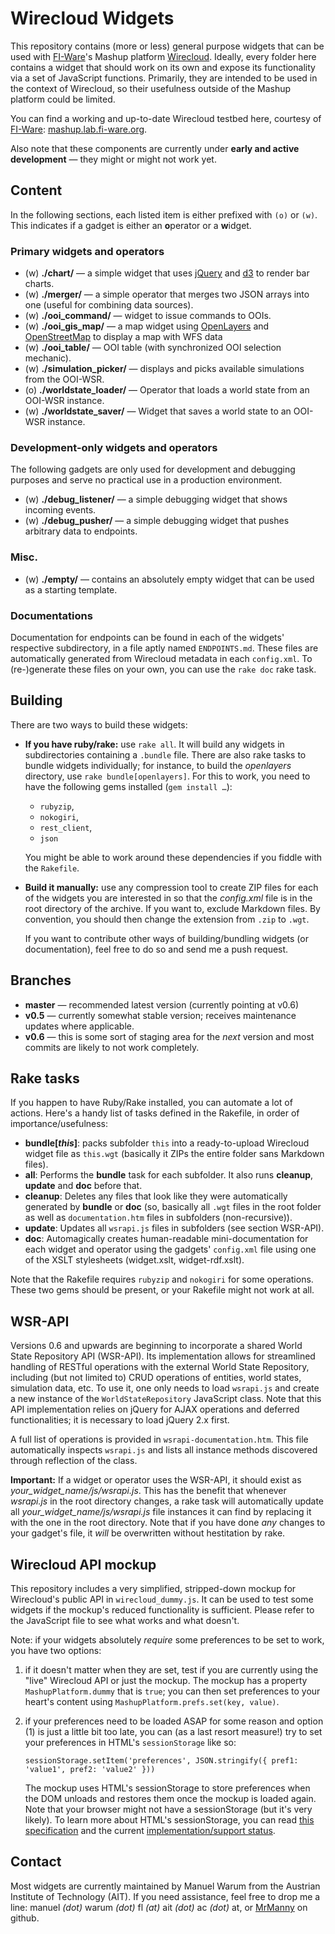 # Wirecloud Widgets

This repository contains (more or less) general purpose widgets that can be used with
[FI-Ware](http://www.fi-ware.eu/)'s Mashup platform [Wirecloud](http://conwet.fi.upm.es/wirecloud/).
Ideally, every folder here contains a widget that should work on its own and expose its functionality via a set of
JavaScript functions. Primarily, they are intended to be used in the context of Wirecloud, so their usefulness outside
of the Mashup platform could be limited.

You can find a working and up-to-date Wirecloud testbed here, courtesy of [FI-Ware](http://www.fi-ware.org/):
[mashup.lab.fi-ware.org](https://mashup.lab.fi-ware.org).

Also note that these components are currently under **early and active development** — they might or might not work yet.

## Content

In the following sections, each listed item is either prefixed with `(o)` or `(w)`. This indicates if a gadget is either
an **o**perator or a **w**idget.

### Primary widgets and operators

* (w) **./chart/** — a simple widget that uses [jQuery](http://jquery.com/) and [d3](http://d3js.org/) to render bar
      charts.
* (w) **./merger/** — a simple operator that merges two JSON arrays into one (useful for combining data sources).
* (w) **./ooi_command/** — widget to issue commands to OOIs.
* (w) **./ooi_gis_map/** — a map widget using [OpenLayers](http://www.openlayers.org/) and
      [OpenStreetMap](http://www.openstreetmap.org/) to display a map with WFS data
* (w) **./ooi_table/** — OOI table (with synchronized OOI selection mechanic).
* (w) **./simulation_picker/** — displays and picks available simulations from the OOI-WSR.
* (o) **./worldstate_loader/** — Operator that loads a world state from an OOI-WSR instance.
* (w) **./worldstate_saver/** — Widget that saves a world state to an OOI-WSR instance.

### Development-only widgets and operators

The following gadgets are only used for development and debugging purposes and serve no practical use in a
production environment.

* (w) **./debug_listener/** — a simple debugging widget that shows incoming events.
* (w) **./debug_pusher/** — a simple debugging widget that pushes arbitrary data to endpoints.

### Misc.

* (w) **./empty/** — contains an absolutely empty widget that can be used as a starting template.

### Documentations

Documentation for endpoints can be found in each of the widgets' respective subdirectory, in a file aptly
named `ENDPOINTS.md`. These files are automatically generated from Wirecloud metadata in each `config.xml`.
To (re-)generate these files on your own, you can use the `rake doc` rake task.

## Building

There are two ways to build these widgets:

* **If you have ruby/rake:** use `rake all`. It will build any widgets in subdirectories containing a `.bundle` file.
    There are also rake tasks to bundle widgets individually; for instance, to build the *openlayers* directory, use
    `rake bundle[openlayers]`. For this to work, you need to have the following gems installed (`gem install …`):
    * `rubyzip`,
    * `nokogiri`,
    * `rest_client`,
    * `json`

    You might be able to work around these dependencies if you fiddle with the `Rakefile`.

* **Build it manually:** use any compression tool to create ZIP files for each of the widgets you are interested in so
    that the *config.xml* file is in the root directory of the archive. If you want to, exclude Markdown files.
    By convention, you should then change the extension from `.zip` to `.wgt`.

    If you want to contribute other ways of building/bundling widgets (or documentation), feel free to do so and send me
    a push request.

## Branches

* **master** — recommended latest version (currently pointing at v0.6)
* **v0.5** — currently somewhat stable version; receives maintenance updates where applicable.
* **v0.6** — this is some sort of staging area for the *next* version and most commits are likely to not work
    completely.

## Rake tasks

If you happen to have Ruby/Rake installed, you can automate a lot of actions. Here's a handy list of tasks defined
in the Rakefile, in order of importance/usefulness:

* **bundle[*this*]**: packs subfolder `this` into a ready-to-upload Wirecloud widget file as `this.wgt`
    (basically it ZIPs the entire folder sans Markdown files).
* **all**: Performs the **bundle** task for each subfolder. It also runs **cleanup**, **update** and **doc** before
    that.
* **cleanup**: Deletes any files that look like they were automatically generated by **bundle** or **doc** (so,
    basically all `.wgt` files in the root folder as well as `documentation.htm` files in subfolders (non-recursive)).
* **update**: Updates all `wsrapi.js` files in subfolders (see section WSR-API).
* **doc**: Automagically creates human-readable mini-documentation for each widget and operator using the gadgets'
    `config.xml` file using one of the XSLT stylesheets (widget.xslt, widget-rdf.xslt).

Note that the Rakefile requires `rubyzip` and `nokogiri` for some operations. These two gems should be present, or
your Rakefile might not work at all.

## WSR-API

Versions 0.6 and upwards are beginning to incorporate a shared World State Repository API (WSR-API). Its implementation
allows for streamlined handling of RESTful operations with the external World State Repository, including (but not
limited to) CRUD operations of entities, world states, simulation data, etc. To use it, one only needs to load
`wsrapi.js` and create a new instance of the `WorldStateRepository` JavaScript class. Note that this API implementation
relies on jQuery for AJAX operations and deferred functionalities; it is necessary to load jQuery 2.x first.

A full list of operations is provided in `wsrapi-documentation.htm`. This file automatically inspects `wsrapi.js` and
lists all instance methods discovered through reflection of the class.

**Important:**
If a widget or operator uses the WSR-API, it should exist as *your_widget_name/js/wsrapi.js*. This has the benefit that
whenever *wsrapi.js* in the root directory changes, a rake task will automatically update all
*your_widget_name/js/wsrapi.js* file instances it can find by replacing it with the one in the root directory. Note that
if you have done *any* changes to your gadget's file, it *will* be overwritten without hestitation by rake.

## Wirecloud API mockup

This repository includes a very simplified, stripped-down mockup for Wirecloud's public API in `wirecloud_dummy.js`.
It can be used to test some widgets if the mockup's reduced functionality is sufficient. Please refer to the
JavaScript file to see what works and what doesn't.

Note: if your widgets absolutely *require* some preferences to be set to work, you have two options:

1. if it doesn't matter when they are set, test if you are currently using the "live" Wirecloud API or just the mockup.
    The mockup has a property `MashupPlatform.dummy` that is `true`; you can then set preferences to your heart's
    content using `MashupPlatform.prefs.set(key, value)`.
2. if your preferences need to be loaded ASAP for some reason and option (1) is just a little bit too late, you
    can (as a last resort measure!) try to set your preferences in HTML's `sessionStorage` like so:

    `sessionStorage.setItem('preferences', JSON.stringify({ pref1: 'value1', pref2: 'value2' }))`

    The mockup uses HTML's sessionStorage to store preferences when the DOM unloads and restores them once the mockup is
    loaded again. Note that your browser might not have a sessionStorage (but it's very likely). To learn more about
    HTML's sessionStorage, you can read [this specification](http://www.w3.org/TR/webstorage/) and the current
    [implementation/support status](http://caniuse.com/#search=sessionstorage).

## Contact

Most widgets are currently maintained by Manuel Warum from the Austrian Institute of Technology (AIT). If you need
assistance, feel free to drop me a line: manuel *(dot)* warum *(dot)* fl *(at)* ait *(dot)* ac *(dot)* at, or
[MrManny](https://github.com/MrManny) on github.
